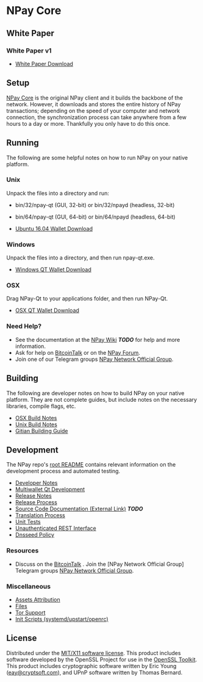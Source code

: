 NPay Core
=====================


White Paper
---------------------
### White Paper v1

- [White Paper Download](http://downloads.npay.network/etc/NPAY%20Whitepaper%20v1.pdf)


Setup
---------------------
[NPay Core](http://npay.network) is the original NPay client and it builds the backbone of the network. However, it downloads and stores the entire history of NPay transactions; depending on the speed of your computer and network connection, the synchronization process can take anywhere from a few hours to a day or more. Thankfully you only have to do this once.


Running
---------------------
The following are some helpful notes on how to run NPay on your native platform.

### Unix

Unpack the files into a directory and run:

- bin/32/npay-qt (GUI, 32-bit) or bin/32/npayd (headless, 32-bit)
- bin/64/npay-qt (GUI, 64-bit) or bin/64/npayd (headless, 64-bit)

- [Ubuntu 16.04 Wallet Download](http://downloads.npay.network/linux/linux.zip)

### Windows

Unpack the files into a directory, and then run npay-qt.exe.

- [Windows QT Wallet Download](http://downloads.npay.network/windows/windows.zip)

### OSX

Drag NPay-Qt to your applications folder, and then run NPay-Qt.

- [OSX QT Wallet Download](http://downloads.npay.network/macos/macos.zip)

### Need Help?

* See the documentation at the [NPay Wiki](https://github.com/KryptoniteOU/NPay/wiki) ***TODO***
for help and more information.
* Ask for help on [BitcoinTalk](https://bitcointalk.org/index.php?topic=5075719.0) or on the [NPay Forum](http://npay.network/).
* Join one of our Telegram groups [NPay Network Official Group](https://t.me/npaynetwork).


Building
---------------------
The following are developer notes on how to build NPay on your native platform. They are not complete guides, but include notes on the necessary libraries, compile flags, etc.

- [OSX Build Notes](build-osx.md)
- [Unix Build Notes](build-unix.md)
- [Gitian Building Guide](gitian-building.md)


Development
---------------------
The NPay repo's [root README](https://github.com/KryptoniteOU/NPay/blob/master/README.md) contains relevant information on the development process and automated testing.

- [Developer Notes](developer-notes.md)
- [Multiwallet Qt Development](multiwallet-qt.md)
- [Release Notes](release-notes.md)
- [Release Process](release-process.md)
- [Source Code Documentation (External Link)](https://dev.visucore.com/bitcoin/doxygen/) ***TODO***
- [Translation Process](translation_process.md)
- [Unit Tests](unit-tests.md)
- [Unauthenticated REST Interface](REST-interface.md)
- [Dnsseed Policy](dnsseed-policy.md)

### Resources

* Discuss on the [BitcoinTalk](https://bitcointalk.org/index.php?topic=5075719.0) .
Join the [NPay Network Official Group] Telegram groups [NPay Network Official Group](https://t.me/npaynetwork).

### Miscellaneous
- [Assets Attribution](assets-attribution.md)
- [Files](files.md)
- [Tor Support](tor.md)
- [Init Scripts (systemd/upstart/openrc)](init.md)


License
---------------------
Distributed under the [MIT/X11 software license](http://www.opensource.org/licenses/mit-license.php).
This product includes software developed by the OpenSSL Project for use in the [OpenSSL Toolkit](https://www.openssl.org/). This product includes
cryptographic software written by Eric Young ([eay@cryptsoft.com](mailto:eay@cryptsoft.com)), and UPnP software written by Thomas Bernard.
